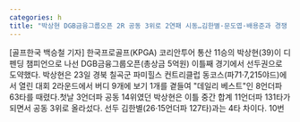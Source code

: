 ```yaml
---
categories: h
title: "박상현 DGB금융그룹오픈 2R 공동 3위로 2연패 시동…김한별·문도엽·배용준과 경쟁 KPGA"
---
```

[골프한국 백승철 기자] 한국프로골프(KPGA) 코리안투어 통산 11승의 박상현(39)이 디펜딩 챔피언으로 나선 DGB금융그룹오픈(총상금 5억원) 이틀째 경기에서 선두권으로 도약했다. 박상현은 23일 경북 칠곡군 파미힐스 컨트리클럽 동코스(파71·7,215야드)에서 열린 대회 2라운드에서 버디 9개에 보기 1개를 곁들여 "데일리 베스트"인 8언더파 63타를 때렸다.첫날 3언더파 공동 14위였던 박상현은 이틀 중간 합계 11언더파 131타가 되면서 공동 3위로 올라섰다. 선두 김한별(26·15언더파 127타)과는 4타 차이다. 10번